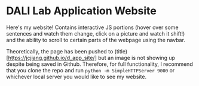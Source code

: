 # DALI Lab Application Website

Here's my website!  Contains interactive JS portions (hover over some sentences and watch them change, click on a picture and watch it shift!) and the ability to scroll to certain parts of the webpage using the navbar.

Theoretically, the page has been pushed to (title)[https://jcjiang.github.io/d_app_site/] but an image is not showing up despite being saved in Github.  Therefore, for full functionality, I recommend that you clone the repo and run `python -m SimpleHTTPServer 9000` or whichever local server you would like to see my website.
